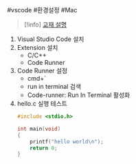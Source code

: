 #vscode #환경설정 #Mac
> [!info]
> [교재 설명](https://nadocoding.tistory.com/95)
1. Visual Studio Code 설치
2. Extension 설치
	- C/C++
	- Code Runner
3. Code Runner 설정
	- cmd+\`
	- run in terminal 검색
	- Code-runner: Run In Terminal 활성화
4. hello.c 실행 테스트
	```c
	#include <stdio.h>

	int main(void)
	{
		printf("hello world\n");
		return 0;
	}
```
